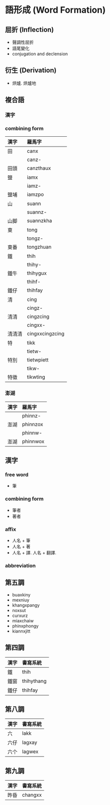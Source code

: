 # 語形成 (Word Formation)

## 屈折 (Inflection)

* 聲調性屈折
* 語尾變化
* conjugation and declension

## 衍生 (Derivation)

* 烘爐. 烘爐地

## 複合語

### 漢字

### combining form

| 漢字 | 羅馬字 |
| :--- | :--- |
| 田 | canx |
|| canz- |
| 田頭 | canzthaux |
| 鹽 | iamx |
|| iamz- |
| 鹽埔 | iamzpo |
| 山 | suann |
|| suannz- |
| 山脚 | suannzkha |
| 東 | tong |
|| tongz- |
| 東番 | tongzhuan |
| 鐵 | thih |
|| thihy- |
| 鐵牛 | thihygux |
|| thihf- |
| 鐵仔 | thihfay |
| 清 | cing |
|| cingz- |
| 清清 | cingzcing |
|| cingxx- |
| 清清清 | cingxxcingzcing |
| 特 | tikk |
|| tietw- |
| 特別 | tietwpiett |
|| tikw- |
| 特徵 | tikwting |

### 澎湖

| 漢字 | 羅馬字 |
| :--- | :--- |
|| phinnz- |
| 澎湖 | phinnzox |
|| phinnw- |
| 澎湖 | phinnwox |

## 漢字

### free word

* 筆

### combining form

* 筆者
* 著者

### affix

* 人名 + 筆
* 人名 + 著
* 人名 + 譯. 人名 + 翻譯.

### abbreviation

## 第五調

* buaxkiny
* mexniuy
* khangxpangy
* noxsut
* curxurz
* miaxchaiw
* phinxphongy
* kiannxjitt

## 第四調

| 漢字 | 書寫系統 |
| :--- | :--- |
| 鐵 | thih |
| 鐵窗 | thihythang |
| 鐵仔 | thihfay |

## 第八調

| 漢字 | 書寫系統 |
| :--- | :--- |
| 六 | lakk |
| 六仔 | lagxay |
| 六个 | lagwex |

## 第九調

| 漢字 | 書寫系統 |
| :--- | :--- |
| 昨昏 | changxx |
